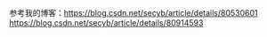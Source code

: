 参考我的博客：https://blog.csdn.net/secyb/article/details/80530601
https://blog.csdn.net/secyb/article/details/80914593
